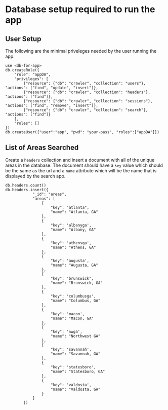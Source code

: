 # Database setup required to run the app

## User Setup

The following are the minimal priveleges needed by the user running the app.

```
use <db-for-app>
db.createRole({
    "role": "appDA",
    "privileges": [
        {"resource": {"db": "crawler", "collection": "users"}, "actions": ["find", "update", "insert"]},
        {"resource": {"db": "crawler", "collection": "headers"}, "actions": ["find"]},
        {"resource": {"db": "crawler", "collection": "sessions"}, "actions": ["find", "remove", "insert"]},
        {"resource": {"db": "crawler", "collection": "search"}, "actions": ["find"]}
    ],
    "roles": []
})
db.createUser({"user":"app", "pwd": "your-pass", "roles":["appDA"]})
```

## List of Areas Searched

Create a `headers` collection and insert a document with all of the unique areas in the database.
The document should have a `key` value which should be the same as the url and a `name` attribute
which will be the name that is displayed by the search app.

```
db.headers.count()
db.headers.insert({
            "_id": "areas",
            "areas": [
                {
                    "key": "atlanta",
                    "name": "Atlanta, GA"
                },
                {
                    "key": 'albanyga',
                    "name": "Albany, GA"
                },
                {
                    "key": 'athensga',
                    "name": "Athens, GA"
                },
                {
                    "key": 'augusta',
                    "name": "Augusta, GA"
                },
                {
                    "key": "brunswick",
                    "name": "Brunswick, GA"
                },
                {
                    "key": 'columbusga',
                    "name": "Columbus, GA"
                },
                {
                    "key": 'macon',
                    "name": "Macon, GA"
                },
                {
                    "key": 'nwga',
                    "name": "Northwest GA"
                },
                {
                    "key": 'savannah',
                    "name": "Savannah, GA"
                },
                {
                    "key": 'statesboro',
                    "name": "Statesboro, GA"
                },
                {
                    "key": 'valdosta',
                    "name": "Valdosta, GA"
                }
            ]
        })
```
